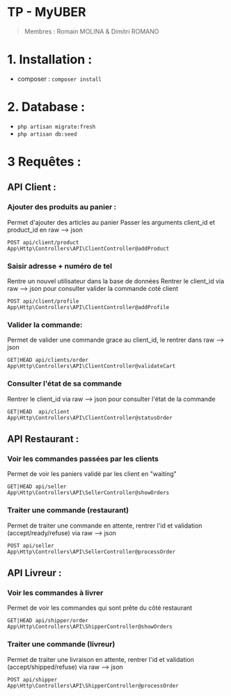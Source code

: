 # TP - MyUBER

> Membres : Romain MOLINA & Dimitri ROMANO

# 1. Installation :
   - composer : `composer install`

# 2. Database :
   - `php artisan migrate:fresh`
   - `php artisan db:seed`

# 3 Requêtes : 
## API Client : 

### Ajouter des produits au panier :

Permet d'ajouter des articles au panier
Passer les arguments client_id et product_id en raw --> json

```
POST api/client/product
App\Http\Controllers\API\ClientController@addProduct
```

### Saisir adresse + numéro de tel

Rentre un nouvel utilisateur dans la base de données
Rentrer le client_id via raw --> json pour consulter valider la commande coté client

``` 
POST api/client/profile
App\Http\Controllers\API\ClientController@addProfile
```
### Valider la commande:

Permet de valider une commande grace au client_id, le rentrer dans raw --> json

``` 
GET|HEAD api/clients/order
App\Http\Controllers\API\ClientController@validateCart 
```

### Consulter l'état de sa commande

Rentrer le client_id via raw --> json pour consulter l'état de la commande

```
GET|HEAD  api/client
App\Http\Controllers\API\ClientController@statusOrder
```

## API Restaurant :

### Voir les commandes passées par les clients

Permet de voir les paniers validé par les client en "waiting"

```
GET|HEAD api/seller
App\Http\Controllers\API\SellerController@showOrders
```

### Traiter une commande (restaurant)

Permet de traiter une commande en attente, rentrer l'id et validation (accept/ready/refuse) via raw --> json

```
POST api/seller
App\Http\Controllers\API\SellerController@processOrder
```

## API Livreur :

### Voir les commandes à livrer

Permet de voir les commandes qui sont prête du côté restaurant

```
GET|HEAD api/shipper/order
App\Http\Controllers\API\ShipperController@showOrders
```


### Traiter une commande (livreur)

Permet de traiter une livraison en attente, rentrer l'id et validation (accept/shipped/refuse) via raw --> json

```
POST api/shipper
App\Http\Controllers\API\ShipperController@processOrder
```
 